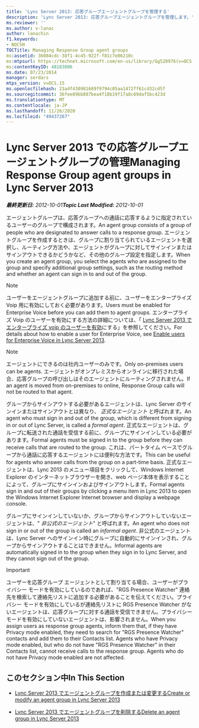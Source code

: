 ```yaml
---
title: 'Lync Server 2013: 応答グループエージェントグループを管理する'
description: 'Lync Server 2013: 応答グループエージェントグループを管理します。'
ms.reviewer: ''
ms.author: v-lanac
author: lanachin
f1.keywords:
- NOCSH
TOCTitle: Managing Response Group agent groups
ms:assetid: 36084cdc-38f1-4c45-922f-f81c7e86210c
ms:mtpsurl: https://technet.microsoft.com/en-us/library/Gg520976(v=OCS.15)
ms:contentKeyID: 48183806
ms.date: 07/23/2014
manager: serdars
mtps_version: v=OCS.15
ms.openlocfilehash: 23a4f430981689f9794c05aa1472ff61cd32cd5f
ms.sourcegitcommit: 36fee89bb887bea4f18b19f17a8c69daf5bc423d
ms.translationtype: MT
ms.contentlocale: ja-JP
ms.lasthandoff: 11/26/2020
ms.locfileid: "49437267"
---
```

# <a name="managing-response-group-agent-groups-in-lync-server-2013"></a><span data-ttu-id="1c5d6-103">Lync Server 2013 での応答グループエージェントグループの管理</span><span class="sxs-lookup"><span data-stu-id="1c5d6-103">Managing Response Group agent groups in Lync Server 2013</span></span>

<div data-xmlns="http://www.w3.org/1999/xhtml">

<div class="topic" data-xmlns="http://www.w3.org/1999/xhtml" data-msxsl="urn:schemas-microsoft-com:xslt" data-cs="https://msdn.microsoft.com/">

<div data-asp="https://msdn2.microsoft.com/asp">



</div>

<div id="mainSection">

<div id="mainBody"><span data-ttu-id="1c5d6-104">

<span> </span></span><span class="sxs-lookup"><span data-stu-id="1c5d6-104">

<span> </span></span></span>

<span data-ttu-id="1c5d6-105">_**最終更新日:** 2012-10-01_</span><span class="sxs-lookup"><span data-stu-id="1c5d6-105">_**Topic Last Modified:** 2012-10-01_</span></span>

<span data-ttu-id="1c5d6-106">エージェントグループは、応答グループへの通話に応答するように指定されているユーザーのグループで構成されます。</span><span class="sxs-lookup"><span data-stu-id="1c5d6-106">An agent group consists of a group of people who are designated to answer calls to a response group.</span></span> <span data-ttu-id="1c5d6-107">エージェントグループを作成するときは、グループに割り当てられているエージェントを選択し、ルーティング方法や、エージェントがグループに対してサインインまたはサインアウトできるかどうかなど、その他のグループ設定を指定します。</span><span class="sxs-lookup"><span data-stu-id="1c5d6-107">When you create an agent group, you select the agents who are assigned to the group and specify additional group settings, such as the routing method and whether an agent can sign in to and out of the group.</span></span>

<div>


> [!NOTE]  
> <span data-ttu-id="1c5d6-108">ユーザーをエージェントグループに追加する前に、ユーザーをエンタープライズ Voip 用に有効にしておく必要があります。</span><span class="sxs-lookup"><span data-stu-id="1c5d6-108">Users must be enabled for Enterprise Voice before you can add them to agent groups.</span></span> <span data-ttu-id="1c5d6-109">エンタープライズ Voip のユーザーを有効にする方法の詳細については、「 <A href="lync-server-2013-enable-users-for-enterprise-voice.md">Lync Server 2013 でエンタープライズ voip のユーザーを有効</A>にする」を参照してください。</span><span class="sxs-lookup"><span data-stu-id="1c5d6-109">For details about how to enable a user for Enterprise Voice, see <A href="lync-server-2013-enable-users-for-enterprise-voice.md">Enable users for Enterprise Voice in Lync Server 2013</A>.</span></span>



</div>

<div>


> [!NOTE]  
> <span data-ttu-id="1c5d6-110">エージェントにできるのは社内ユーザーのみです。</span><span class="sxs-lookup"><span data-stu-id="1c5d6-110">Only on-premises users can be agents.</span></span> <span data-ttu-id="1c5d6-111">エージェントがオンプレミスからオンラインに移行された場合、応答グループの呼び出しはそのエージェントにルーティングされません。</span><span class="sxs-lookup"><span data-stu-id="1c5d6-111">If an agent is moved from on-premises to online, Response Group calls will not be routed to that agent.</span></span>



</div>

<span data-ttu-id="1c5d6-112">グループからサインアウトする必要があるエージェントは、Lync Server のサインインまたはサインアウトとは異なり、 *正式なエージェント* と呼ばれます。</span><span class="sxs-lookup"><span data-stu-id="1c5d6-112">An agent who must sign in and out of the group, which is different from signing in or out of Lync Server, is called a *formal agent*.</span></span> <span data-ttu-id="1c5d6-113">正式なエージェントは、グループに転送された通話を受信する前に、グループにサインインしている必要があります。</span><span class="sxs-lookup"><span data-stu-id="1c5d6-113">Formal agents must be signed in to the group before they can receive calls that are routed to the group.</span></span> <span data-ttu-id="1c5d6-114">これは、パートタイム ベースでグループから通話に応答するエージェントには便利な方法です。</span><span class="sxs-lookup"><span data-stu-id="1c5d6-114">This can be useful for agents who answer calls from the group on a part-time basis.</span></span> <span data-ttu-id="1c5d6-115">正式なエージェントは、Lync 2013 のメニュー項目をクリックして、Windows Internet Explorer のインターネットブラウザーを開き、web ページ本体を表示することによって、グループにサインインおよびサインアウトします。</span><span class="sxs-lookup"><span data-stu-id="1c5d6-115">Formal agents sign in and out of their groups by clicking a menu item in Lync 2013 to open the Windows Internet Explorer Internet browser and display a webpage console.</span></span>

<span data-ttu-id="1c5d6-116">グループにサインインしていないか、グループからサインアウトしていないエージェントは、" *非公式のエージェント*" と呼ばれます。</span><span class="sxs-lookup"><span data-stu-id="1c5d6-116">An agent who does not sign in or out of the group is called an *informal agent*.</span></span> <span data-ttu-id="1c5d6-117">非公式のエージェントは、Lync Server へのサインイン時にグループに自動的にサインインされ、グループからサインアウトすることはできません。</span><span class="sxs-lookup"><span data-stu-id="1c5d6-117">Informal agents are automatically signed in to the group when they sign in to Lync Server, and they cannot sign out of the group.</span></span>

<div>


> [!IMPORTANT]  
> <span data-ttu-id="1c5d6-p106">ユーザーを応答グループ エージェントとして割り当てる場合、ユーザーがプライバシー モードを有効にしているのであれば、"RGS Presence Watcher" 連絡先を検索して連絡先リストに追加する必要があることを伝えてください。プライバシー モードを有効にしているが連絡先リストに RGS Presence Watcher がないエージェントは、応答グループに対する通話を受信できません。プライバシー モードを有効にしていないエージェントは、影響されません。</span><span class="sxs-lookup"><span data-stu-id="1c5d6-p106">When you assign users as response group agents, inform them that, if they have Privacy mode enabled, they need to search for "RGS Presence Watcher" contacts and add them to their Contacts list. Agents who have Privacy mode enabled, but who do not have "RGS Presence Watcher" in their Contacts list, cannot receive calls to the response group. Agents who do not have Privacy mode enabled are not affected.</span></span>



</div>

<div>

## <a name="in-this-section"></a><span data-ttu-id="1c5d6-121">このセクション中</span><span class="sxs-lookup"><span data-stu-id="1c5d6-121">In This Section</span></span>

  - [<span data-ttu-id="1c5d6-122">Lync Server 2013 でエージェントグループを作成または変更する</span><span class="sxs-lookup"><span data-stu-id="1c5d6-122">Create or modify an agent group in Lync Server 2013</span></span>](lync-server-2013-create-or-modify-an-agent-group.md)

  - [<span data-ttu-id="1c5d6-123">Lync Server 2013 でエージェントグループを削除する</span><span class="sxs-lookup"><span data-stu-id="1c5d6-123">Delete an agent group in Lync Server 2013</span></span>](lync-server-2013-delete-an-agent-group.md)

<span data-ttu-id="1c5d6-124"></div>

</div>

<span> </span>

</div>

</div>

</span><span class="sxs-lookup"><span data-stu-id="1c5d6-124"></div>

</div>

<span> </span>

</div>

</div>

</span></span></div>

